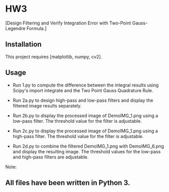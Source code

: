 
# HW3

[Design Filtering and Verify Integration Error with Two-Point Gauss-Legendre Formula.]

## Installation

This project requires [matplotlib, numpy, cv2].


## Usage

 - Run 1.py to compute the difference between the integral results using Scipy's import integrate and the Two Point Gauss Quadrature Rule.

 - Run 2a.py to design high-pass and low-pass filters and display the filtered image results separately.

 - Run 2b.py to display the processed image of DemoIMG_1.png using a low-pass filter. The threshold value for the filter is adjustable.

 - Run 2c.py to display the processed image of DemoIMG_1.png using a high-pass filter. The threshold value for the filter is adjustable.

 - Run 2d.py to combine the filtered DemoIMG_1.png with DemoIMG_6.png and display the resulting image. The threshold values for the low-pass and high-pass filters are adjustable.

Note:
## All files have been written in Python 3. 


